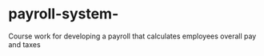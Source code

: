 # payroll-system-
Course work for developing a payroll that calculates employees overall pay and taxes 
